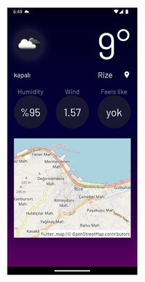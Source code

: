 <img
  src="./appimage/Screenshot_1677955774.png"
  alt="app"
  style="display: inline-block; margin: 0 auto; max-width: 300px">